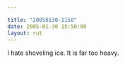 ```yaml
---

title: "20050130-1150"
date: 2005-01-30 15:50:00
layout: rut
---
```


I hate shoveling ice.  It is far too heavy.

